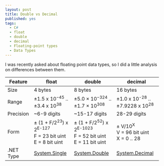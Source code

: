 ```yaml
---
layout: post
title: Double vs Decimal
published: yes
tags:
  - C#
  - float
  - double
  - decimal
  - Floating-point types
  - Data Types
---
```

I was recently asked about floating point data types, so I did a little analysis on differences between them. 

|Feature|float|double|decimal|
|---|---|---|---|
|Size|4 bytes|8 bytes|16 bytes|
|Range|±1.5 x 10<sup>−45</sup> .. ±3.4 x 10<sup>38</sup>|±5.0 × 10<sup>−324</sup> .. ±1.7 × 10<sup>308</sup>|±1.0 x 10<sup>-28</sup> .. ±7.9228 x 10<sup>28</sup>|
|Precision|~6-9 digits|~15-17 digits|28-29 digits|
|Form|± (1 + F/2<sup>23</sup>) x 2<sup>E-127</sup><br>F = 23 bit uint<br>E = 8 bit uint|± (1 + F/2<sup>52</sup>) x 2<sup>E-1023</sup><br>F = 52 bit uint<br>E = 11 bit uint|± V/10<sup>X</sup><br>V = 96 bit uint<br>X = 0 .. 28|
|.NET Type|[System.Single](https://learn.microsoft.com/en-us/dotnet/api/system.single)|[System.Double](https://learn.microsoft.com/en-us/dotnet/api/system.double)|[System.Decimal](https://learn.microsoft.com/en-us/dotnet/api/system.decimal)|
